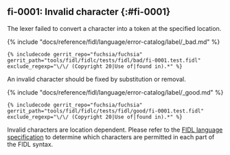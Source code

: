 ## fi-0001: Invalid character {:#fi-0001}

The lexer failed to convert a character into a token at
the specified location.

{% include "docs/reference/fidl/language/error-catalog/label/_bad.md" %}

```fidl
{% includecode gerrit_repo="fuchsia/fuchsia" gerrit_path="tools/fidl/fidlc/tests/fidl/bad/fi-0001.test.fidl" exclude_regexp="\/\/ (Copyright 20|Use of|found in).*" %}
```

An invalid character should be fixed by substitution or removal.

{% include "docs/reference/fidl/language/error-catalog/label/_good.md" %}

```fidl
{% includecode gerrit_repo="fuchsia/fuchsia" gerrit_path="tools/fidl/fidlc/tests/fidl/good/fi-0001.test.fidl" exclude_regexp="\/\/ (Copyright 20|Use of|found in).*" %}
```

Invalid characters are location dependent. Please refer to the
[FIDL language specification](/docs/reference/fidl/language/language.md) to determine
which characters are permitted in each part of the FIDL syntax.
